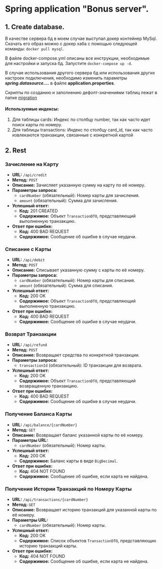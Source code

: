 # Spring application "Bonus server".

## 1. Create database.

В качестве сервера бд в моем случае выступал докер контейнер MySql.
Скачать его образ можно с докер хаба с помощью следующей команды: `docker pull mysql`.

В файле docker-compose.yml описаны все инструкции, необходимые для настройки и запуска бд. Запустите `docker-compose up -d`.

В случае использования другого сервера бд или использования других настроек подключения, необходимо изменить параметры **_spring.datasource...._** в файле **application.properties**.  
  
Скрипты по созданию и заполнению дефолт-значениями таблиц лежат в папке [migration](src%2Fmain%2Fresources%2Fdb%2Fmigration)  

#### Используемые индексы:  
1) Для таблицы cards: Индекс по столбцу number, так как часто идет поиск карты по номеру.
2) Для таблицы transactions: Индекс по столбцу card_id, так как часто извлекаются транзакции, связанные с конкретной картой

## 2. Rest
### Зачисление на Карту
- **URL:** `/api/credit`
- **Метод:** `POST`
- **Описание:** Зачисляет указанную сумму на карту по её номеру.
- **Параметры запроса:**
    - `cardNumber` (обязательный): Номер карты для зачисления.
    - `amount` (обязательный): Сумма для зачисления.
- **Успешный ответ:**
    - **Код:** 201 CREATED
    - **Содержимое:** Объект `TransactionDTO`, представляющий выполненную транзакцию.
- **Ответ при ошибке:**
    - **Код:** 400 BAD REQUEST
    - **Содержимое:** Сообщение об ошибке в случае неудачи.

### Списание с Карты

- **URL:** `/api/debit`
- **Метод:** `POST`
- **Описание:** Списывает указанную сумму с карты по её номеру.
- **Параметры запроса:**
    - `cardNumber` (обязательный): Номер карты для списания.
    - `amount` (обязательный): Сумма для списания.
- **Успешный ответ:**
    - **Код:** 200 OK
    - **Содержимое:** Объект `TransactionDTO`, представляющий выполненную транзакцию.
- **Ответ при ошибке:**
    - **Код:** 400 BAD REQUEST
    - **Содержимое:** Сообщение об ошибке в случае неудачи.

### Возврат Транзакции

- **URL:** `/api/refund`
- **Метод:** `POST`
- **Описание:** Возвращает средства по конкретной транзакции.
- **Параметры запроса:**
    - `transactionId` (обязательный): ID транзакции для возврата.
- **Успешный ответ:**
    - **Код:** 200 OK
    - **Содержимое:** Объект `TransactionDTO`, представляющий возвращенную транзакцию.
- **Ответ при ошибке:**
    - **Код:** 400 BAD REQUEST
    - **Содержимое:** Сообщение об ошибке в случае неудачи.

### Получение Баланса Карты

- **URL:** `/api/balance/{cardNumber}`
- **Метод:** `GET`
- **Описание:** Возвращает баланс указанной карты по её номеру.
- **Параметры URL:**
    - `cardNumber` (обязательный): Номер карты.
- **Успешный ответ:**
    - **Код:** 200 OK
    - **Содержимое:** Баланс карты в виде `BigDecimal`.
- **Ответ при ошибке:**
    - **Код:** 404 NOT FOUND
    - **Содержимое:** Сообщение об ошибке, если карта не найдена.

### Получение Истории Транзакций по Номеру Карты

- **URL:** `/api/transactions/{cardNumber}`
- **Метод:** `GET`
- **Описание:** Возвращает историю транзакций для указанной карты по её номеру.
- **Параметры URL:**
    - `cardNumber` (обязательный): Номер карты.
- **Успешный ответ:**
    - **Код:** 200 OK
    - **Содержимое:** Список объектов `TransactionDTO`, представляющих историю транзакций карты.
- **Ответ при ошибке:**
    - **Код:** 404 NOT FOUND
    - **Содержимое:** Сообщение об ошибке, если карта не найдена.